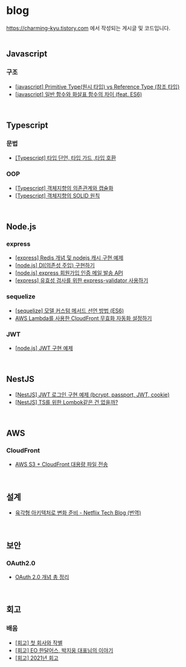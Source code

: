 # blog
https://charming-kyu.tistory.com 에서 작성되는 게시글 및 코드입니다.
</br>
</br>

## Javascript
### 구조
- [[javascript] Primitive Type(원시 타입) vs Reference Type (참조 타입)](https://charming-kyu.tistory.com/20)
- [[javascript] 일반 함수와 화살표 함수의 차이 (feat. ES6)](https://charming-kyu.tistory.com/21)
</br>

## Typescript
### 문법
- [[Typescript] 타입 단언, 타입 가드 ,타입 호환](https://charming-kyu.tistory.com/29)
### OOP
- [[Typescript] 객체지향의 의존관계와 캡슐화](https://charming-kyu.tistory.com/34)
- [[Typescript] 객체지향의 SOLID 원칙](https://charming-kyu.tistory.com/35) 
</br>

## Node.js
### express
- [[express] Redis 개념 및 nodejs 캐시 구현 예제](https://charming-kyu.tistory.com/37)
- [[node.js] DI(의존성 주입) 구현하기](https://charming-kyu.tistory.com/17)
- [[node.js] express 회원가입 인증 메일 발송 API](https://charming-kyu.tistory.com/6)
- [[express] 유효성 검사를 위한 express-validator 사용하기](https://charming-kyu.tistory.com/14)
### sequelize
- [[sequelize] 모델 커스텀 메서드 선언 방법 (ES6)](https://charming-kyu.tistory.com/22)
- [AWS Lambda를 사용한 CloudFront 무효화 자동화 설정하기](https://charming-kyu.tistory.com/8)
### JWT
- [[node.js] JWT 구현 예제](https://charming-kyu.tistory.com/4)
</br>

## NestJS
- [[NestJS] JWT 로그인 구현 예제 (bcrypt, passport, JWT, cookie)](https://charming-kyu.tistory.com/39)
- [[NestJS] TS를 위한 Lombok같은 건 없을까?](https://charming-kyu.tistory.com/40)
</br>

## AWS
### CloudFront
- [AWS S3 + CloudFront 대용량 파일 전송](https://charming-kyu.tistory.com/7)
</br>

## 설계
- [육각형 아키텍처로 변화 준비 - Netflix Tech Blog (번역)](https://charming-kyu.tistory.com/32)
</br>

## 보안
### OAuth2.0
- [OAuth 2.0 개념 총 정리](https://charming-kyu.tistory.com/36)
</br>

## 회고
### 배움
- [[회고] 첫 회사와 작별](https://charming-kyu.tistory.com/27)
- [[회고] EO 한달어스, 박지웅 대표님의 이야기](https://charming-kyu.tistory.com/33)
- [[회고] 2021년 회고](https://charming-kyu.tistory.com/38)
</br>
